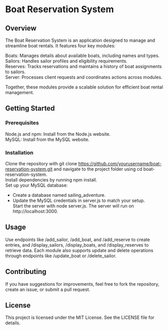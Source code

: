 # Boat Reservation System

## Overview

The Boat Reservation System is an application designed to manage and streamline boat rentals. It features four key modules:

Boats: Manages details about available boats, including names and types.  
Sailors: Handles sailor profiles and eligibility requirements.  
Reserves: Tracks reservations and maintains a history of boat assignments to sailors.  
Server: Processes client requests and coordinates actions across modules.  

Together, these modules provide a scalable solution for efficient boat rental management.
## Getting Started

### Prerequisites

Node.js and npm: Install from the Node.js website.  
MySQL: Install from the MySQL website.
### Installation

Clone the repository with git clone https://github.com/yourusername/boat-reservation-system.git and navigate to the project folder using cd boat-reservation-system.  
Install dependencies by running npm install.  
Set up your MySQL database:  
   - Create a database named sailing_adventure.  
   - Update the MySQL credentials in server.js to match your setup.  
Start the server with node server.js. The server will run on http://localhost:3000.
## Usage

Use endpoints like /add_sailor, /add_boat, and /add_reserve to create entries, and /display_sailors, /display_boats, and /display_reserves to retrieve data. Each module also supports update and delete operations through endpoints like /update_boat or /delete_sailor.
## Contributing

If you have suggestions for improvements, feel free to fork the repository, create an issue, or submit a pull request.
## License

This project is licensed under the MIT License. See the LICENSE file for details.

